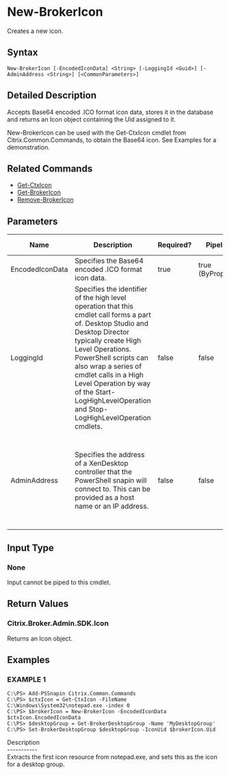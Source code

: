 ﻿# New-BrokerIcon

   Creates a new icon.

## Syntax
```
New-BrokerIcon [-EncodedIconData] <String> [-LoggingId <Guid>] [-AdminAddress <String>] [<CommonParameters>]
```

## Detailed Description
   Accepts Base64 encoded .ICO format icon data, stores it in the database and returns an Icon object containing the Uid assigned to it.

New-BrokerIcon can be used with the Get-CtxIcon cmdlet from Citrix.Common.Commands, to obtain the Base64 icon. See Examples for a demonstration.

## Related Commands
  * [Get-CtxIcon](Get-CtxIcon/)
  * [Get-BrokerIcon](Get-BrokerIcon/)
  * [Remove-BrokerIcon](Remove-BrokerIcon/)
## Parameters

| Name   | Description | Required? | Pipeline Input | Default Value |
| --- | --- | --- | --- | --- |
| EncodedIconData | Specifies the Base64 encoded .ICO format icon data. | true | true (ByPropertyName) |  |
| LoggingId | Specifies the identifier of the high level operation that this cmdlet call forms a part of. Desktop Studio and Desktop Director typically create High Level Operations. PowerShell scripts can also wrap a series of cmdlet calls in a High Level Operation by way of the Start-LogHighLevelOperation and Stop-LogHighLevelOperation cmdlets. | false | false |  |
| AdminAddress | Specifies the address of a XenDesktop controller that the PowerShell snapin will connect to. This can be provided as a host name or an IP address. | false | false | Localhost. Once a value is provided by any cmdlet, this value will become the default. |

## Input Type
### None
   Input cannot be piped to this cmdlet.
## Return Values
### Citrix.Broker.Admin.SDK.Icon
   Returns an Icon object.
## Examples

### EXAMPLE 1
```
C:\PS> Add-PSSnapin Citrix.Common.Commands
C:\PS> $ctxIcon = Get-CtxIcon -FileName C:\Windows\System32\notepad.exe -index 0
C:\PS> $brokerIcon = New-BrokerIcon -EncodedIconData $ctxIcon.EncodedIconData
C:\PS> $desktopGroup = Get-BrokerDesktopGroup -Name 'MyDesktopGroup'
C:\PS> Set-BrokerDesktopGroup $desktopGroup -IconUid $brokerIcon.Uid
```
   Description<br>-----------<br>Extracts the first icon resource from notepad.exe, and sets this as the icon for a desktop group.
